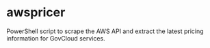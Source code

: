 # awspricer
PowerShell script to scrape the AWS API and extract the latest pricing information for GovCloud services.
